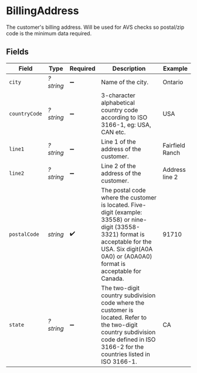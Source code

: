 # BillingAddress

The customer's billing address. Will be used for AVS checks so postal/zip code is the minimum data required.


## Fields

| Field                                                                                                                                                                                                   | Type                                                                                                                                                                                                    | Required                                                                                                                                                                                                | Description                                                                                                                                                                                             | Example                                                                                                                                                                                                 |
| ------------------------------------------------------------------------------------------------------------------------------------------------------------------------------------------------------- | ------------------------------------------------------------------------------------------------------------------------------------------------------------------------------------------------------- | ------------------------------------------------------------------------------------------------------------------------------------------------------------------------------------------------------- | ------------------------------------------------------------------------------------------------------------------------------------------------------------------------------------------------------- | ------------------------------------------------------------------------------------------------------------------------------------------------------------------------------------------------------- |
| `city`                                                                                                                                                                                                  | *?string*                                                                                                                                                                                               | :heavy_minus_sign:                                                                                                                                                                                      | Name of the city.                                                                                                                                                                                       | Ontario                                                                                                                                                                                                 |
| `countryCode`                                                                                                                                                                                           | *?string*                                                                                                                                                                                               | :heavy_minus_sign:                                                                                                                                                                                      | 3-character alphabetical country code according to ISO 3166-1, eg: USA, CAN etc.                                                                                                                        | USA                                                                                                                                                                                                     |
| `line1`                                                                                                                                                                                                 | *?string*                                                                                                                                                                                               | :heavy_minus_sign:                                                                                                                                                                                      | Line 1 of the address of the customer.                                                                                                                                                                  | Fairfield Ranch                                                                                                                                                                                         |
| `line2`                                                                                                                                                                                                 | *?string*                                                                                                                                                                                               | :heavy_minus_sign:                                                                                                                                                                                      | Line 2 of the address of the customer.                                                                                                                                                                  | Address line 2                                                                                                                                                                                          |
| `postalCode`                                                                                                                                                                                            | *string*                                                                                                                                                                                                | :heavy_check_mark:                                                                                                                                                                                      | The postal code where the customer is located. Five-digit (example: 33558) or nine-digit (33558-3321) format is acceptable for the USA. Six digit(A0A 0A0) or (A0A0A0) format is acceptable for Canada. | 91710                                                                                                                                                                                                   |
| `state`                                                                                                                                                                                                 | *?string*                                                                                                                                                                                               | :heavy_minus_sign:                                                                                                                                                                                      | The two-digit country subdivision code where the customer is located. Refer to the two-digit country subdivision code defined in ISO 3166-2 for the countries listed in ISO 3166-1.                     | CA                                                                                                                                                                                                      |